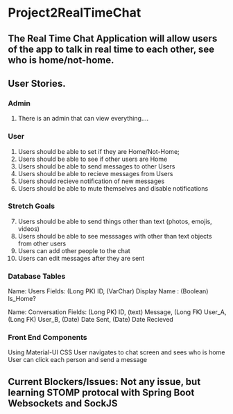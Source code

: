 # Project2RealTimeChat

## The Real Time Chat Application will allow users of the app to talk in real time to each other, see who is home/not-home.

## User Stories.

### Admin
  1) There is an admin that can view everything....


### User

1) Users should be able to set if they are Home/Not-Home;
2) Users should be able to see if other users are Home
3) Users should be able to send messages to other Users
4) Users should be able to recieve messages from Users
5) Users should recieve notification of new messages
6) Users should be able to mute themselves and disable notifications

### Stretch Goals
7) Users should be able to send things other than text (photos, emojis, videos)
8) Users should be able to see messsages with other than text objects from other users
9) Users can add other people to the chat
10) Users can edit messages after they are sent




### Database Tables

Name: Users
Fields: (Long PK) ID, (VarChar) Display Name : (Boolean) Is_Home?

Name: Conversation
Fields: (Long PK) ID, (text) Message, (Long FK) User_A,(Long FK) User_B, (Date) Date Sent, (Date) Date Recieved


### Front End Components
Using Material-UI CSS
User navigates to chat screen and sees who is home
User can click each person and send a message


## Current Blockers/Issues: Not any issue, but learning STOMP protocal with Spring Boot Websockets and SockJS



